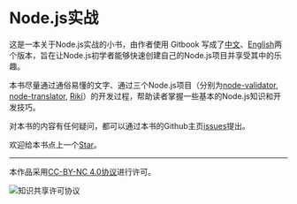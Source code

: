 # Node.js实战

这是一本关于Node.js实战的小书，由作者使用 Gitbook 写成了[中文](http://sfantasy.gitbooks.io/node-in-action/content/zh/index.html)、[English](http://sfantasy.gitbooks.io/node-in-action/content/en/index.html)两个版本，旨在让Node.js初学者能够快速创建自己的Node.js项目并享受其中的乐趣。

本书尽量通过通俗易懂的文字、通过三个Node.js项目（分别为[node-validator](https://github.com/SFantasy/node-validator), [node-translator](https://github.com/SFantasy/node-translator), [Riki](https://github.com/SFantasy/Riki)）的开发过程，帮助读者掌握一些基本的Node.js知识和开发技巧。

对本书的内容有任何疑问，都可以通过本书的Github主页[issues](https://github.com/SFantasy/node-in-action/issues)提出。

欢迎给本书点上一个[Star](https://github.com/SFantasy/node-in-action)。

---

本作品采用[CC-BY-NC 4.0协议](http://creativecommons.org/licenses/by-nc/4.0/)进行许可。

![知识共享许可协议](https://i.creativecommons.org/l/by-nc/4.0/88x31.png)
